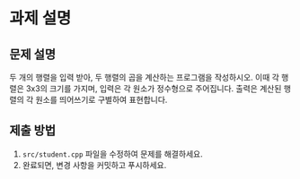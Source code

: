 # 과제 설명

## 문제 설명
두 개의 행렬을 입력 받아, 두 행렬의 곱을 계산하는 프로그램을 작성하시오. 이때 각 행렬은 3x3의 크기를 가지며, 입력은 각 원소가 정수형으로 주어집니다. 출력은 계산된 행렬의 각 원소를 띄어쓰기로 구별하여 표현합니다.

## 제출 방법
1. `src/student.cpp` 파일을 수정하여 문제를 해결하세요.
2. 완료되면, 변경 사항을 커밋하고 푸시하세요.
